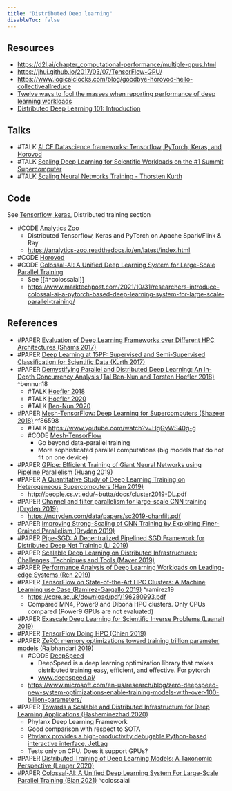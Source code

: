 ```yaml
---
title: "Distributed Deep learning"
disableToc: false 
---
```


## Resources
- https://d2l.ai/chapter_computational-performance/multiple-gpus.html 
- https://jhui.github.io/2017/03/07/TensorFlow-GPU/ 
- https://www.logicalclocks.com/blog/goodbye-horovod-hello-collectiveallreduce 
- [Twelve ways to fool the masses when reporting performance of deep learning workloads](https://htor.inf.ethz.ch/blog/index.php/2018/11/08/twelve-ways-to-fool-the-masses-when-reporting-performance-of-deep-learning-workloads/)
- [Distributed Deep Learning 101: Introduction](https://towardsdatascience.com/distributed-deep-learning-101-introduction-ebfc1bcd59d9)

## Talks
- #TALK [ALCF Datascience frameworks: Tensorflow, PyTorch, Keras, and Horovod](https://www.alcf.anl.gov/files/Zheng_SDL_ML_Frameworks_1.pdf)
- #TALK [Scaling Deep Learning for Scientific Workloads on the #1 Summit Supercomputer](https://insidehpc.com/2019/04/scaling-deep-learning-for-scientific-workloads-on-the-1-summit-supercomputer/)
- #TALK [Scaling Neural Networks Training - Thorsten Kurth](https://www.youtube.com/watch?v=cRjiwIi_kuc)

## Code
See [Tensorflow, keras](AI/DS%20and%20DataEng/Tensorflow,%20keras.md), Distributed training section

- #CODE [Analytics Zoo](https://github.com/intel-analytics/analytics-zoo)
	- Distributed Tensorflow, Keras and PyTorch on Apache Spark/Flink & Ray
	- https://analytics-zoo.readthedocs.io/en/latest/index.html
- #CODE [Horovod](AI/DS%20and%20DataEng/Horovod.md)
- #CODE [Colossal-AI: A Unified Deep Learning System for Large-Scale Parallel Training](https://github.com/hpcaitech/colossalai)
	- See [[#^colossalai]]
	-  https://www.marktechpost.com/2021/10/31/researchers-introduce-colossal-ai-a-pytorch-based-deep-learning-system-for-large-scale-parallel-training/

## References
- #PAPER [Evaluation of Deep Learning Frameworks over Different HPC Architectures (Shams 2017)](https://www.ibm.com/university/power/images/EvaluationofDeepLearningFrameworksoverDifferentHPCArchitectures.pdf)
- #PAPER [Deep Learning at 15PF: Supervised and Semi-Supervised Classification for Scientific Data (Kurth 2017)](https://arxiv.org/abs/1708.05256)
- #PAPER [Demystifying Parallel and Distributed Deep Learning: An In-Depth Concurrency Analysis (Tal Ben-Nun and Torsten Hoefler 2018)](http://arxiv.org/abs/1802.09941) ^bennun18
	- #TALK [Hoefler 2018](https://www.youtube.com/watch?v=xtxxLWZznBI)
	- #TALK [Hoefler 2020](https://www.youtube.com/watch?v=uNzQ1vvJ82c)
	- #TALK [Ben-Nun 2020](https://www.youtube.com/watch?v=N5uIFSVR7jE)
- #PAPER [Mesh-TensorFlow: Deep Learning for Supercomputers (Shazeer 2018)](https://arxiv.org/abs/1811.02084v1) ^f86598
	- #TALK https://www.youtube.com/watch?v=HgGyWS40g-g
	- #CODE [Mesh-TensorFlow](https://github.com/tensorflow/mesh)
		- Go beyond data-parallel training
		- More sophisticated parallel computations (big models that do not fit on one device)
- #PAPER [GPipe: Efficient Training of Giant Neural Networks using Pipeline Parallelism (Huang 2019)](http://arxiv.org/abs/1811.06965)
- #PAPER [A Quantitative Study of Deep Learning Training on Heterogeneous Supercomputers (Han 2019)](https://ieeexplore.ieee.org/document/8890993)
	- http://people.cs.vt.edu/~butta/docs/cluster2019-DL.pdf
- #PAPER [Channel and filter parallelism for large-scale CNN training (Dryden 2019)](https://dl.acm.org/doi/10.1145/3295500.3356207)
	- https://ndryden.com/data/papers/sc2019-chanfilt.pdf
- #PAPER [Improving Strong-Scaling of CNN Training by Exploiting Finer-Grained Parallelism (Dryden 2019)](http://arxiv.org/abs/1903.06681)
- #PAPER [Pipe-SGD: A Decentralized Pipelined SGD Framework for Distributed Deep Net Training (Li 2019)](http://arxiv.org/abs/1811.03619)
- #PAPER [Scalable Deep Learning on Distributed Infrastructures: Challenges, Techniques and Tools (Mayer 2019)](http://arxiv.org/abs/1903.11314)
- #PAPER [Performance Analysis of Deep Learning Workloads on Leading-edge Systems (Ren 2019)](https://www.osti.gov/biblio/1571428-performance-analysis-deep-learning-workloads-leading-edge-systems)
- #PAPER [TensorFlow on State-of-the-Art HPC Clusters: A Machine Learning use Case (Ramirez-Gargallo 2019)](https://ieeexplore.ieee.org/document/8752892) ^ramirez19
	- https://core.ac.uk/download/pdf/196280993.pdf 
	- Compared MN4, Power9 and Dibona HPC clusters. Only CPUs compared (Power9 GPUs are not evaluated)
- #PAPER [Exascale Deep Learning for Scientific Inverse Problems (Laanait 2019)](http://arxiv.org/abs/1909.11150)
- #PAPER [TensorFlow Doing HPC (Chien 2019)](https://arxiv.org/abs/1903.04364)
- #PAPER [ZeRO: memory optimizations toward training trillion parameter models (Rajbhandari 2019)](https://arxiv.org/abs/1910.02054)
	- #CODE [DeepSpeed](https://github.com/microsoft/DeepSpeed)
		- DeepSpeed is a deep learning optimization library that makes distributed training easy, efficient, and effective. For pytorch
		- www.deepspeed.ai/
	- https://www.microsoft.com/en-us/research/blog/zero-deepspeed-new-system-optimizations-enable-training-models-with-over-100-billion-parameters/
- #PAPER [Towards a Scalable and Distributed Infrastructure for Deep Learning Applications (Hasheminezhad 2020)](https://arxiv.org/abs/2010.03012)
	- Phylanx Deep Learning Framework
	- Good comparison with respect to SOTA
	- [Phylanx provides a high-productivity debugable Python-based interactive interface, JetLag](https://github.com/STEllAR-GROUP/JetLag)
	- Tests only on CPU. Does it support GPUs?
- #PAPER [Distributed Training of Deep Learning Models: A Taxonomic Perspective (Langer 2020)](https://arxiv.org/abs/2007.03970)
- #PAPER [Colossal-AI: A Unified Deep Learning System For Large-Scale Parallel Training (Bian 2021)](https://arxiv.org/abs/2110.14883) ^colossalai


